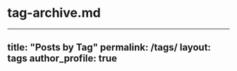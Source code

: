 
# tag-archive.md
---
title: "Posts by Tag"
permalink: /tags/
layout: tags
author_profile: true
---
